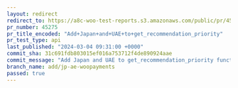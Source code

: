 ```yaml
---
layout: redirect
redirect_to: https://a8c-woo-test-reports.s3.amazonaws.com/public/pr/45275/api/index.html
pr_number: 45275
pr_title_encoded: "Add+Japan+and+UAE+to+get_recommendation_priority"
pr_test_type: api
last_published: "2024-03-04 09:31:00 +0000"
commit_sha: 31c691fdb803015ef016a753712f4de890924aae
commit_message: "Add Japan and UAE to get_recommendation_priority function"
branch_name: add/jp-ae-woopayments
passed: true
---
```


